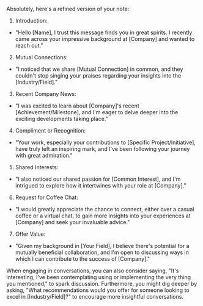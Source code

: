 Absolutely, here's a refined version of your note:

1. Introduction:
- "Hello [Name], I trust this message finds you in great spirits. I recently came across your impressive background at [Company] and wanted to reach out."

2. Mutual Connections:
- "I noticed that we share [Mutual Connection] in common, and they couldn't stop singing your praises regarding your insights into the [Industry/Field]."

3. Recent Company News:
- "I was excited to learn about [Company]'s recent [Achievement/Milestone], and I'm eager to delve deeper into the exciting developments taking place."

4. Compliment or Recognition:
- "Your work, especially your contributions to [Specific Project/Initiative], have truly left an inspiring mark, and I've been following your journey with great admiration."

5. Shared Interests:
- "I also noticed our shared passion for [Common Interest], and I'm intrigued to explore how it intertwines with your role at [Company]."

6. Request for Coffee Chat:
- "I would greatly appreciate the chance to connect, either over a casual coffee or a virtual chat, to gain more insights into your experiences at [Company] and seek your invaluable advice."

7. Offer Value:
- "Given my background in [Your Field], I believe there's potential for a mutually beneficial collaboration, and I'm open to discussing ways in which I can contribute to the success of [Company]."

When engaging in conversations, you can also consider saying, "It's interesting, I've been contemplating using or implementing the very thing you mentioned," to spark discussion. Furthermore, you might dig deeper by asking, "What recommendations would you offer for someone looking to excel in [Industry/Field]?" to encourage more insightful conversations.